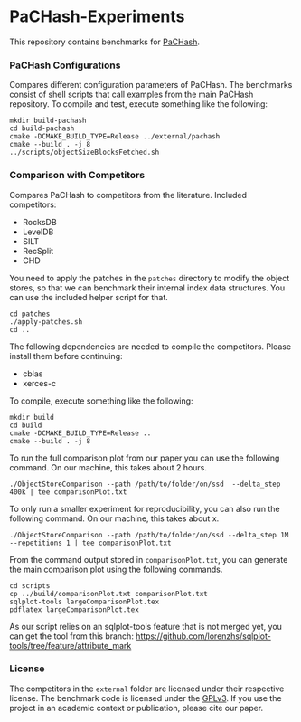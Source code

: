 # PaCHash-Experiments

This repository contains benchmarks for [PaCHash](https://github.com/ByteHamster/PaCHash).

### PaCHash Configurations
Compares different configuration parameters of PaCHash.
The benchmarks consist of shell scripts that call examples from the main PaCHash repository.
To compile and test, execute something like the following:

```
mkdir build-pachash
cd build-pachash
cmake -DCMAKE_BUILD_TYPE=Release ../external/pachash
cmake --build . -j 8
../scripts/objectSizeBlocksFetched.sh
```

### Comparison with Competitors
Compares PaCHash to competitors from the literature.
Included competitors:

- RocksDB
- LevelDB
- SILT
- RecSplit
- CHD

You need to apply the patches in the `patches` directory to modify the object stores,
so that we can benchmark their internal index data structures.
You can use the included helper script for that.

```
cd patches
./apply-patches.sh
cd ..
```

The following dependencies are needed to compile the competitors.
Please install them before continuing:

- cblas
- xerces-c

To compile, execute something like the following:

```
mkdir build
cd build 
cmake -DCMAKE_BUILD_TYPE=Release ..
cmake --build . -j 8
```

To run the full comparison plot from our paper you can use the following command. On our machine, this takes about 2 hours.

```
./ObjectStoreComparison --path /path/to/folder/on/ssd  --delta_step 400k | tee comparisonPlot.txt
```

To only run a smaller experiment for reproducibility, you can also run the following command. On our machine, this takes about x.

```
./ObjectStoreComparison --path /path/to/folder/on/ssd --delta_step 1M --repetitions 1 | tee comparisonPlot.txt
```

From the command output stored in `comparisonPlot.txt`, you can generate the main comparison plot using the following commands.

```
cd scripts
cp ../build/comparisonPlot.txt comparisonPlot.txt
sqlplot-tools largeComparisonPlot.tex
pdflatex largeComparisonPlot.tex
```

As our script relies on an sqlplot-tools feature that is not merged yet, you can get the tool from this branch: https://github.com/lorenzhs/sqlplot-tools/tree/feature/attribute_mark

### License
The competitors in the `external` folder are licensed under their respective license.
The benchmark code is licensed under the [GPLv3](/LICENSE).
If you use the project in an academic context or publication, please cite our paper.
